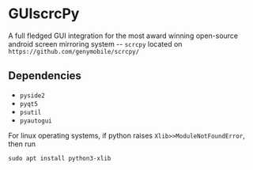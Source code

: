 # GUIscrcPy
A full fledged GUI integration for the most award winning open-source android screen mirroring system -- `scrcpy` located on `https://github.com/genymobile/scrcpy/`

## Dependencies
* `pyside2` 
* `pyqt5` 
* `psutil` 
* `pyautogui`

For linux operating systems, if python raises `Xlib>>ModuleNotFoundError`, then run

`sudo apt install python3-xlib` 